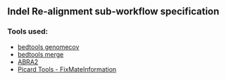 ## Indel Re-alignment sub-workflow specification

### Tools used:

* [bedtools genomecov](../command_line_tools/bedtools_genomecov_v2.28.0_cv2/README.md)
* [bedtools merge](../command_line_tools/bedtools_merge_v2.28.0_cv2/README.md)
* [ABRA2](../command_line_tools/abra2_2.17/README.md)
* [Picard Tools - FixMateInformation](../command_line_tools/picard_fix_mate_information_1.96/README.md)

